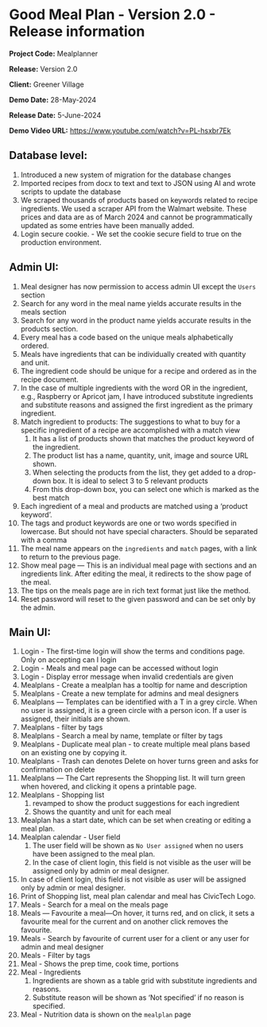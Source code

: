 # Good Meal Plan - Version 2.0 - Release information

**Project Code:** Mealplanner

**Release:** Version 2.0

**Client:** Greener Village

**Demo Date:** 28-May-2024

**Release Date:** 5-June-2024

**Demo Video URL:** https://www.youtube.com/watch?v=PL-hsxbr7Ek

## Database level:
1. Introduced a new system of migration for the database changes 
1. Imported recipes from docx to text and text to JSON using AI and wrote scripts to update the database
1. We scraped thousands of products based on keywords related to recipe ingredients. We used a scraper API from the Walmart website. These prices and data are as of March 2024 and cannot be programmatically updated as some entries have been manually added.
1. Login secure cookie. - We set the cookie secure field to true on the production environment.

## Admin UI:
1. Meal designer has now permission to access admin UI except the `Users` section
1. Search for any word in the meal name yields accurate results in the meals section
1. Search for any word in the product name yields accurate results in the products section.
1. Every meal has a code based on the unique meals alphabetically ordered.
1. Meals have ingredients that can be individually created with quantity and unit.
1. The ingredient code should be unique for a recipe and ordered as in the recipe document.
1. In the case of multiple ingredients with the word OR in the ingredient, e.g., Raspberry or Apricot jam, I have introduced substitute ingredients and substitute reasons and assigned the first ingredient as the primary ingredient.
1. Match ingredient to products: The suggestions to what to buy for a specific ingredient of a recipe are accomplished with a match view
   1. It has a list of products shown that matches the product keyword of the ingredient.
   1. The product list has a name, quantity, unit, image and source URL shown.
   1. When selecting the products from the list, they get added to a drop-down box. It is ideal to select 3 to 5 relevant products 
   1. From this drop-down box, you can select one which is marked as the best match
1. Each ingredient of a meal and products are matched using a ‘product keyword’.
1. The tags and product keywords are one or two words specified in lowercase. But should not have special characters. Should be separated with a comma
1. The meal name appears on the `ingredients` and `match` pages, with a link to return to the previous page. 
1. Show meal page — This is an individual meal page with sections and an ingredients link. After editing the meal, it redirects to the show page of the meal.
1. The tips on the meals page are in rich text format just like the method.
1. Reset password will reset to the given password and can be set only by the admin.

## Main UI:
1. Login - The first-time login will show the terms and conditions page. Only on accepting can I login
1. Login - Meals and meal page can be accessed without login
1. Login - Display error message when invalid credentials are given
1. Mealplans - Create a mealplan has a tooltip for name and description
1. Mealplans - Create a new template for admins and meal designers
1. Mealplans — Templates can be identified with a T in a grey circle. When no user is assigned, it is a green circle with a person icon. If a user is assigned, their initials are shown.
1. Mealplans - filter by tags
1. Mealplans - Search a meal by name, template or filter by tags
1. Mealplans - Duplicate meal plan - to create multiple meal plans based on an existing one by copying it.
1. Mealplans - Trash can denotes Delete on hover turns green and asks for confirmation on delete
1. Mealplans — The Cart represents the Shopping list. It will turn green when hovered, and clicking it opens a printable page.
1. Mealplans - Shopping list 
   1. revamped to show the product suggestions for each ingredient
   1. Shows the quantity and unit for each meal
1. Mealplan has a start date, which can be set when creating or editing a meal plan.
1. Mealplan calendar - User field
   1. The user field will be shown as `No User assigned` when no users have been assigned to the meal plan.
   1. In the case of client login, this field is not visible as the user will be assigned only by admin or meal designer.
1. In case of client login, this field is not visible as user will be assigned only by admin or meal designer.
1. Print of Shopping list, meal plan calendar and meal has CivicTech Logo.
1. Meals - Search for a meal on the meals page
1. Meals — Favourite a meal—On hover, it turns red, and on click, it sets a favourite meal for the current and on another click removes the favourite.
1. Meals - Search by favourite of current user for a client or any user for admin and meal designer
1. Meals - Filter by tags
1. Meal - Shows the prep time, cook time, portions
1. Meal - Ingredients
   1. Ingredients are shown as a table grid with substitute ingredients and reasons.
   1. Substitute reason will be shown as ‘Not specified’ if no reason is specified.
1. Meal - Nutrition data is shown on the `mealplan` page
